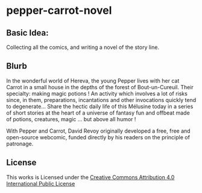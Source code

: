 # pepper-carrot-novel

## Basic Idea:
Collecting all the comics, and writing a novel of the story line.


## Blurb
In the wonderful world of Hereva, the young Pepper lives with her cat Carrot in a small house in the depths of the forest of Bout-un-Cureuil. Their specialty: making magic potions ! An activity which involves a lot of risks since, in them, preparations, incantations and other invocations quickly tend to degenerate... Share the hectic daily life of this Mélusine today in a series of short stories at the heart of a universe of fantasy fun and offbeat made of potions, creatures, magic ... but above all humor !

With Pepper and Carrot, David Revoy originally developed a free, free and open-source webcomic, funded directly by his readers on the principle of patronage.

## License
This works is Licensed under the [Creative Commons Attribution 4.0 International Public License](https://github.com/LinuxGamer/pepper-carrot-novel/blob/main/LICENSE)
